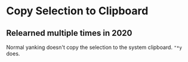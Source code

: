 # Copy Selection to Clipboard
## Relearned multiple times in 2020

Normal yanking doesn't copy the selection to the system clipboard. `"*y` does.

